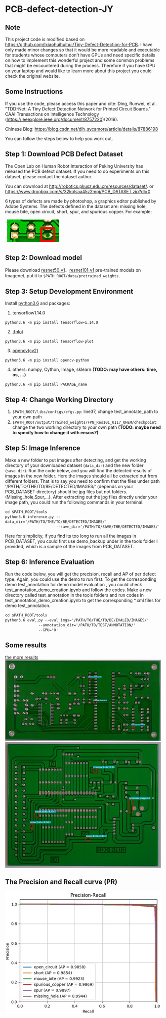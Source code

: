 # PCB-defect-detection-JY
## Note
This project code is modified based on https://github.com/Ixiaohuihuihui/Tiny-Defect-Detection-for-PCB. I have only made minor changes so that it would be more readable and executable for students whose computers don't have GPUs and need specific details on how to implement this wonderful project and some common problems that might be encountered during the process. Therefore if you have GPU on your laptop and would like to learn more about this project you could check the original website.


## Some Instructions

If you use the code, please access this paper and cite: 
Ding, Runwei, et al. "TDD-Net: A Tiny Defect Detection Network for Printed Circuit Boards." CAAI Transactions on Intelligence Technology (https://ieeexplore.ieee.org/document/8757220)(2019).

Chinese Blog: https://blog.csdn.net/dlh_sycamore/article/details/87886198


You can follow the steps below to help you work out.

## Step 1: Download PCB Defect Dataset
The Open Lab on Human Robot Interaction of Peking University has released the PCB defect dataset. If you need to do experiments on this dataset, please contact the dataset author. 

You can download at http://robotics.pkusz.edu.cn/resources/dataset/. or https://www.dropbox.com/s/32kolsaa45z2mpj/PCB_DATASET.zip?dl=0


6 types of defects are made by photoshop, a graphics editor published by Adobe Systems. The defects defined in the dataset are: missing hole, mouse bite, open circuit, short, spur, and spurious copper. 
For example:

![1](a(missinghole).png)

## Step 2: Download model
Please download [resnet50_v1](http://download.tensorflow.org/models/resnet_v1_50_2016_08_28.tar.gz)、[resnet101_v1](http://download.tensorflow.org/models/resnet_v1_101_2016_08_28.tar.gz) pre-trained models on Imagenet, put it to `$PATH_ROOT/data/pretrained_weights`. 


## Step 3: Setup Development Environment
Install [python3.6](https://www.python.org/downloads/release/python-360/) and packages:
1. tensorflow1.14.0
```
python3.6 -m pip install tensorflow=1.14.0
```

2. [tfplot](https://github.com/wookayin/tensorflow-plot)
```
python3.6 -m pip install tensorflow-plot
```

3. [opencv(cv2)](https://pypi.org/project/opencv-python/)  
```
python3.6 -m pip install opencv-python
```

4. others: numpy, Cython, Image, sklearn  **(TODO: may have others: time, os, ...)**
```
python3.6 -m pip install PACKAGE_name
```


## Step 4: Change Working Directory
1. `$PATH_ROOT/⁨libs⁩/configs⁩/cfgs.py`: line37, change test_annotate_path to your own path
2. `$PATH_ROOT/output/trained_weights/FPN_Res101_0117_OHEM/checkpoint`: change the two working directory to your own path  **(TODO: maybe need to specify how to change it with emacs?)**

## Step 5: Image Inference
Make a new folder to put images after detecting, and get the working directory of your downloaded dataset (`data_dir`) and the new folder (`save_dir`). Run the code below, and you will find the detected results of images in the new folder. Here the images should all be extracted out from different folders. That is to say you need to confirm that the files under path '/PATH/TO/THE/TO/BE/DETECTED/IMAGES/' (depends on your PCB_DATASET directory) should be jpg files but not folders.(Missing_hole,Spur,...). After extracting out the jpg files directly under your image path, you could run the following commands in your terminal.
```
cd $PATH_ROOT/tools
python3.6 inference.py --data_dir='/PATH/TO/THE/TO/BE/DETECTED/IMAGES/' 
                       --save_dir='/PATH/TO/SAVE/THE/DETECTED/IMAGES/'
```

Here for simplicity, if you find its too long to run all the images in PCB_DATASET, you could first use demo_backup under in the tools folder I provided, which is a sample of the images from PCB_DATASET. 

## Step 6: Inference Evaluation
Run the code below, you will get the precision, recall and AP of per defect type. Again, you could use the demo to run first. To get the corresponding demo test_annotation for demo model evaluation , you could check test_annotation_demo_creation.ipynb and follow the codes. Make a new directory called test_annotation in the tools folders and run codes in test_annotation_demo_creation.ipynb to get the corresponding *.xml files for demo test_annotation.
```  
cd $PATH_ROOT/tools
python3.6 eval.py --eval_imgs='/PATH/TO/THE/TO/BE/EVALED/IMAGES/'  
               --annotation_dir='/PATH/TO/TEST/ANNOTATION/'
               --GPU='0'
```   

## Some results 
[the more results](https://github.com/Ixiaohuihuihui/PCB-defect-detection/tree/master/tools/inference_results)
![1](01_missing_hole_01.jpg)
![2](04_mouse_bite_10.jpg)

## The Precision and Recall curve (PR)
![3](TDD_results.jpg)
